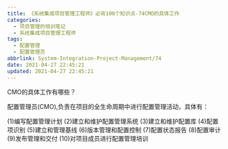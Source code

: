 ```yaml
---
title: 《系统集成项目管理工程师》必背100个知识点-74CMO的具体工作
categories:
  - 项目管理的培训笔记
  - 系统集成项目管理工程师
tags:
  - 配置管理
  - 配置管理员
abbrlink: System-Integration-Project-Management/74
date: 2021-04-27 22:45:21
updated: 2021-04-27 22:45:21
---
```


CMO的具体工作有哪些？

配置管理员(CMO),负责在项目的全生命周期中进行配置管理活动，具体有：

(1)编写配置管理计划
(2)建立和维护配置管理系统
(3)建立和维护配置库
(4)配置项识别
(5)建立和管理基线
(6)版本管理和配置控制
(7)配置状态报告
(8)配置审计
(9)发布管理和交付
(10)对项目成员进行配置管理培训
